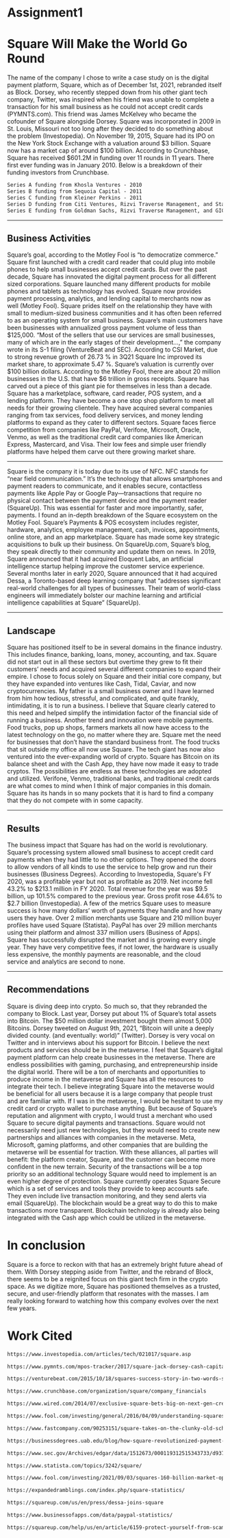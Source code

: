 # Assignment1
# Square Will Make the World Go Round

The name of the company I chose to write a case study on is the digital payment platform, Square, which as of December 1st, 2021, rebranded itself as Block. Dorsey, who recently stepped down from his other giant tech company, Twitter, was inspired when his friend was unable to complete a transaction for his small business as he could not accept credit cards (PYMNTS.com). This friend was James McKelvey who became the cofounder of Square alongside Dorsey. Square was incorporated in 2009 in St. Louis, Missouri not too long after they decided to do something about the problem (Investopedia). 
On November 19, 2015, Square had its IPO on the New York Stock Exchange with a valuation around $3 billion. Square now has a market cap of around $100 billion. According to Crunchbase, Square has received $601.2M in funding over 11 rounds in 11 years. There first ever funding was in January 2010. 
Below is a breakdown of their funding investors from Crunchbase.
```markdown
Series A funding from Khosla Ventures - 2010
Series B funding from Sequoia Capital - 2011
Series C funding from Kleiner Perkins - 2011
Series D funding from Citi Ventures, Rizvi Traverse Management, and Starbucks - 2012
Series E funding from Goldman Sachs, Rizvi Traverse Management, and GIC Private Limited – 2014 

```

---

## Business Activities
Square’s goal, according to the Motley Fool is “to democratize commerce.”  Square first launched with a credit card reader that could plug into mobile phones to help small businesses accept credit cards. But over the past decade, Square has innovated the digital payment process for all different sized corporations. Square launched many different products for mobile phones and tablets as technology has evolved. Square now provides payment processing, analytics, and lending capital to merchants now as well (Motley Fool). Square prides itself on the relationship they have with small to medium-sized business communities and it has often been referred to as an operating system for small business. Square’s main customers have been businesses with annualized gross payment volume of less than $125,000. “Most of the sellers that use our services are small businesses, many of which are in the early stages of their development…,” the company wrote in its S-1 filing (VentureBeat and SEC). According to CSI Market, due to strong revenue growth of 26.73 % in 3Q21 Square Inc improved its market share, to approximate 5.47 %. Square’s valuation is currently over $100 billion dollars. According to the Motley Fool, there are about 20 million businesses in the U.S. that have $6 trillion in gross receipts. Square has carved out a piece of this giant pie for themselves in less than a decade.
Square has a marketplace, software, card reader, POS system, and a lending platform. They have become a one stop shop platform to meet all needs for their growing clientele. They have acquired several companies ranging from tax services, food delivery services, and money lending platforms to expand as they cater to different sectors. Square faces fierce competition from companies like PayPal, Verifone, Microsoft, Oracle, Venmo, as well as the traditional credit card companies like American Express, Mastercard, and Visa. Their low fees and simple user friendly platforms have helped them carve out there growing market share.   

---

Square is the company it is today due to its use of NFC. NFC stands for “near field communication.” It’s the technology that allows smartphones and payment readers to communicate, and it enables secure, contactless payments like Apple Pay or Google Pay—transactions that require no physical contact between the payment device and the payment reader (SquareUp). This was essential for faster and more importantly, safer, payments. I found an in-depth breakdown of the Square ecosystem on the Motley Fool. Square’s Payments & POS ecosystem includes register, hardware, analytics, employee management, cash, invoices, appointments, online store, and an app marketplace. Square has made some key strategic acquisitions to bulk up their business. On SquareUp.com, Square’s blog, they speak directly to their community and update them on news. In 2019, Square announced that it had acquired Eloquent Labs, an artificial intelligence startup helping improve the customer service experience. Several months later in early 2020, Square announced that it had acquired Dessa, a Toronto-based deep learning company that “addresses significant real-world challenges for all types of businesses. Their team of world-class engineers will immediately bolster our machine learning and artificial intelligence capabilities at Square” (SquareUp). 

---

## Landscape
Square has positioned itself to be in several domains in the finance industry. This includes finance, banking, loans, money, accounting, and tax. Square did not start out in all these sectors but overtime they grew to fit their customers’ needs and acquired several different companies to expand their empire. I chose to focus solely on Square and their initial core company, but they have expanded into ventures like Cash, Tidal, Caviar, and now cryptocurrencies. My father is a small business owner and I have learned from him how tedious, stressful, and complicated, and quite frankly, intimidating, it is to run a business. I believe that Square clearly catered to this need and helped simplify the intimidation factor of the financial side of running a business. Another trend and innovation were mobile payments. Food trucks, pop up shops, farmers markets all now have access to the latest technology on the go, no matter where they are. Square met the need for businesses that don’t have the standard business front. The food trucks that sit outside my office all now use Square. The tech giant has now also ventured into the ever-expanding world of crypto. Square has Bitcoin on its balance sheet and with the Cash App, they have now made it easy to trade cryptos. The possibilities are endless as these technologies are adopted and utilized. Verifone, Venmo, traditional banks, and traditional credit cards are what comes to mind when I think of major companies in this domain. Square has its hands in so many pockets that it is hard to find a company that they do not compete with in some capacity. 

---

## Results
The business impact that Square has had on the world is revolutionary. Square’s processing system allowed small business to accept credit card payments when they had little to no other options. They opened the doors to allow vendors of all kinds to use the service to help grow and run their businesses (Business Degrees). According to Investopedia, Square's FY 2020, was a profitable year but not as profitable as 2019. Net income fell 43.2% to $213.1 million in FY 2020. Total revenue for the year was $9.5 billion, up 101.5% compared to the previous year. Gross profit rose 44.6% to $2.7 billion (Investopedia). A few of the metrics Square uses to measure success is how many dollars’ worth of payments they handle and how many users they have. Over 2 million merchants use Square and 210 million buyer profiles have used Square (Statista). PayPal has over 29 million merchants using their platform and almost 337 million users (Business of Apps). Square has successfully disrupted the market and is growing every single year. They have very competitive fees, if not lower, the hardware is usually less expensive, the monthly payments are reasonable, and the cloud service and analytics are second to none. 

---

## Recommendations
Square is diving deep into crypto. So much so, that they rebranded the company to Block. Last year, Dorsey put about 1% of Square’s total assets into Bitcoin. The $50 million dollar investment bought them almost 5,000 Bitcoins. Dorsey tweeted on August 9th, 2021, “Bitcoin will unite a deeply divided county. (and eventually: world)” (Twitter). Dorsey is very vocal on Twitter and in interviews about his support for Bitcoin. I believe the next products and services should be in the metaverse. I feel that Square’s digital payment platform can help create businesses in the metaverse. There are endless possibilities with gaming, purchasing, and entrepreneurship inside the digital world. There will be a ton of merchants and opportunities to produce income in the metaverse and Square has all the resources to integrate their tech. I believe integrating Square into the metaverse would be beneficial for all users because it is a large company that people trust and are familiar with. If I was in the metaverse, I would be hesitant to use my credit card or crypto wallet to purchase anything. But because of Square’s reputation and alignment with crypto, I would trust a merchant who used Square to secure digital payments and transactions. Square would not necessarily need just new technologies, but they would need to create new partnerships and alliances with companies in the metaverse. Meta, Microsoft, gaming platforms, and other companies that are building the metaverse will be essential for traction. With these alliances, all parties will benefit: the platform creator, Square, and the customer can become more confident in the new terrain. Security of the transactions will be a top priority so an additional technology Square would need to implement is an even higher degree of protection. Square currently operates Square Secure which is a set of services and tools they provide to keep accounts safe. They even include live transaction monitoring, and they send alerts via email (SquareUp). The blockchain would be a great way to do this to make transactions more transparent. Blockchain technology is already also being integrated with the Cash app which could be utilized in the metaverse. 
	
# In conclusion 
Square is a force to reckon with that has an extremely bright future ahead of them. With Dorsey stepping aside from Twitter, and the rebrand of Block, there seems to be a reignited focus on this giant tech firm in the crypto space. As we digitize more, Square has positioned themselves as a trusted, secure, and user-friendly platform that resonates with the masses. I am really looking forward to watching how this company evolves over the next few years. 












# Work Cited
```markdown
https://www.investopedia.com/articles/tech/021017/square.asp 

https://www.pymnts.com/mpos-tracker/2017/square-jack-dorsey-cash-capital-first-data-vantiv-paypal-uk-apple-pay-debit-pymnts-mpos-tracker-mobile-payments-mobile-point-of-sale/ 

https://venturebeat.com/2015/10/18/squares-success-story-in-two-words-small-businesses/#:~:text=Since%202011%2C%20Square's%20main%20customers,in%20its%20S%2D1%20filing. 

https://www.crunchbase.com/organization/square/company_financials 

https://www.wired.com/2014/07/exclusive-square-bets-big-on-next-gen-credit-card-tech/ 

https://www.fool.com/investing/general/2016/04/09/understanding-squares-business-model.aspx 

https://www.fastcompany.com/90253151/square-takes-on-the-clunky-old-school-payment-terminal 

https://businessdegrees.uab.edu/blog/how-square-revolutionized-payment-processing/#:~:text=Square's%20portable%2C%20pocket%2Dsized%20credit,how%20the%20world%20does%20business.

https://www.sec.gov/Archives/edgar/data/1512673/000119312515343733/d937622ds1.htm 

https://www.statista.com/topics/3242/square/ 

https://www.fool.com/investing/2021/09/03/squares-160-billion-market-opportunity-and-how-it/ 

https://expandedramblings.com/index.php/square-statistics/ 

https://squareup.com/us/en/press/dessa-joins-square 

https://www.businessofapps.com/data/paypal-statistics/ 

https://squareup.com/help/us/en/article/6159-protect-yourself-from-scams-and-fraud#:~:text=Square%20Secure%2C%20the%20set%20of,ll%20alert%20you%20via%20email. 
```
